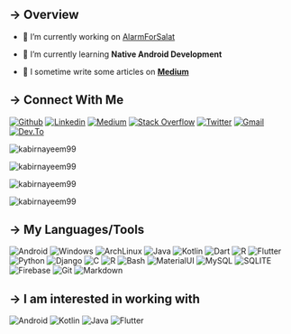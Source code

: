 ## → Overview
- 🔭 I’m currently working on [AlarmForSalat](https://github.com/kabirnayeem99/AlarmForSalat)

- 🌱 I’m currently learning **Native Android Development**

- 📝 I sometime write some articles on **[Medium](kabirnayeem99.medium.com)**


## → Connect With Me
[![Github](https://img.shields.io/badge/GitHub-100000?style=for-the-badge&logo=github&logoColor=white)](https://github.com/kabirnayeem99/)
[![Linkedin](https://img.shields.io/badge/LinkedIn-0077B5?style=for-the-badge&logo=linkedin&logoColor=white)](https://www.linkedin.com/in/kabirnayeem99/)
[![Medium](https://img.shields.io/badge/Medium-12100E?style=for-the-badge&logo=medium&logoColor=white)](https://kabirnayeem99.medium.com/)
[![Stack Overflow](https://img.shields.io/badge/Stack_Overflow-FE7A16?style=for-the-badge&logo=stack-overflow&logoColor=white)](https://stackoverflow.com/users/9659254)
[![Twitter](https://img.shields.io/badge/Twitter-1DA1F2?style=for-the-badge&logo=twitter&logoColor=white)](https://twitter.com/kabirnayeem99)
[![Gmail](https://img.shields.io/badge/Gmail-D14836?style=for-the-badge&logo=gmail&logoColor=white)](mailto:kabirnayeem.99@gmail.com)
[![Dev.To](https://img.shields.io/badge/dev.to-0A0A0A?style=for-the-badge&logo=dev.to&logoColor=white)](https://dev.to/kabirnayeem99)

<p><img align="center" src="https://github-readme-stats.vercel.app/api/top-langs?username=kabirnayeem99&show_icons=true&locale=en&layout=compact&theme=dark&hide=javascript,html,makefile" alt="kabirnayeem99" /></p>

<p><img align="center" src="https://github-readme-stats.vercel.app/api/wakatime?username=kabirnayeem99&theme=dark&layout=compact&hide=html,groovy" alt="kabirnayeem99" /></p>

<p><img align="center" src="https://github-readme-stats.vercel.app/api?username=kabirnayeem99&show_icons=true&locale=en&theme=dark" alt="kabirnayeem99" /></p>

<p><img align="center" src="https://github-readme-streak-stats.herokuapp.com/?user=kabirnayeem99&theme=dark" alt="kabirnayeem99" /></p>


## → My Languages/Tools
![Android](https://img.shields.io/badge/Android-3DDC84?style=for-the-badge&logo=android&logoColor=white)
![Windows](https://img.shields.io/badge/Windows-ThinkPad_T440P-0078D6?style=for-the-badge&logo=windows&logoColor=white)
![ArchLinux](https://img.shields.io/badge/Arch_Linux-1793D1?style=for-the-badge&logo=arch-linux&logoColor=white)
![Java](https://img.shields.io/badge/Java-ED8B00?style=for-the-badge&logo=java&logoColor=white)
![Kotlin](https://img.shields.io/badge/Kotlin-0095D5?&style=for-the-badge&logo=kotlin&logoColor=white)
![Dart](https://img.shields.io/badge/Dart-0175C2?style=for-the-badge&logo=dart&logoColor=white)
![R](https://img.shields.io/badge/R-276DC3?style=for-the-badge&logo=r&logoColor=white)
![Flutter](https://img.shields.io/badge/Flutter-02569B?style=for-the-badge&logo=flutter&logoColor=white)
![Python](https://img.shields.io/badge/Python-3776AB?style=for-the-badge&logo=python&logoColor=white)
![Django](https://img.shields.io/badge/Django-092E20?style=for-the-badge&logo=django&logoColor=white)
![C](https://img.shields.io/badge/C-00599C?style=for-the-badge&logo=c&logoColor=white)
![R](https://img.shields.io/badge/R-276DC3?style=for-the-badge&logo=r&logoColor=white)
![Bash](https://img.shields.io/badge/Shell_Script-121011?style=for-the-badge&logo=gnu-bash&logoColor=white)
![MaterialUI](https://img.shields.io/badge/Material--UI-0081CB?style=for-the-badge&logo=material-ui&logoColor=white)
![MySQL](https://img.shields.io/badge/MySQL-00000F?style=for-the-badge&logo=mysql&logoColor=white)
![SQLITE](https://img.shields.io/badge/SQLite-07405E?style=for-the-badge&logo=sqlite&logoColor=white)
![Firebase](https://img.shields.io/badge/firebase-ffca28?style=for-the-badge&logo=firebase&logoColor=white)
![Git](https://img.shields.io/badge/Git-F05032?style=for-the-badge&logo=git&logoColor=white)
![Markdown](https://img.shields.io/badge/Markdown-000000?style=for-the-badge&logo=markdown&logoColor=white)

## → I am interested in working with
![Android](https://img.shields.io/badge/Android-3DDC84?style=for-the-badge&logo=android&logoColor=white)
![Kotlin](https://img.shields.io/badge/Kotlin-0095D5?&style=for-the-badge&logo=kotlin&logoColor=white)
![Java](https://img.shields.io/badge/Java-ED8B00?style=for-the-badge&logo=java&logoColor=white)
![Flutter](https://img.shields.io/badge/Flutter-02569B?style=for-the-badge&logo=flutter&logoColor=white)

